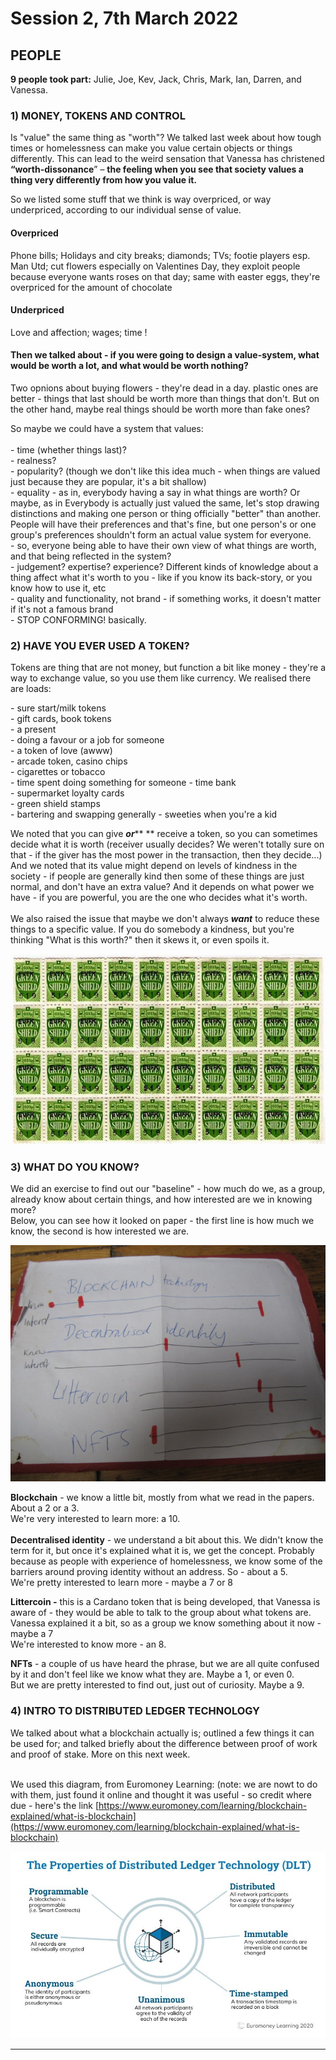# Session 2, 7th March 2022

## **PEOPLE**

**9 people took part:** Julie, Joe, Kev, Jack, Chris, Mark, Ian, Darren, and Vanessa.

### **1)** MONEY, TOKENS AND CONTROL

Is "value" the same thing as "worth"? We talked last week about how tough times or homelessness can make you value certain objects or things differently. This can lead to the weird sensation that Vanessa has christened **“worth-dissonance**” – **the feeling when you see that society values a thing very differently from how you value it.**&#x20;

So we listed some stuff that we think is way overpriced, or way underpriced, according to our individual sense of value.&#x20;

#### Overpriced

Phone bills; Holidays and city breaks; diamonds; TVs; footie players esp. Man Utd; cut flowers especially on Valentines Day, they exploit people because everyone wants roses on that day; same with easter eggs, they're overpriced for the amount of chocolate

#### Underpriced

Love and affection; wages; time !

#### Then we talked about - if you were going to design a value-system, what would be worth a lot, and what would be worth nothing?

Two opnions about buying flowers - they're dead in a day. plastic ones are better - things that last should be worth more than things that don't. But on the other hand, maybe real things should be worth more than fake ones?&#x20;

So maybe we could have a system that values:\
\
&#x20;\- time (whether things last)?\
&#x20;\- realness?\
&#x20;\- popularity? (though we don't like this idea much - when things are valued just because they are popular, it's a bit shallow)\
&#x20;\- equality - as in, everybody having a say in what things are worth? Or maybe, as in Everybody is actually just valued the same, let's stop drawing distinctions and making one person or thing officially "better" than another. People will have their preferences and that's fine, but one person's or one group's preferences shouldn't form an actual value system for everyone.\
&#x20;\- so, everyone being able to have their own view of what things are worth, and that being reflected in the system?\
&#x20;\- judgement? expertise? experience? Different kinds of knowledge about a thing affect what it's worth to you - like if you know its back-story, or you know how to use it, etc\
&#x20;\- quality and functionality, not brand - if something works, it doesn't matter if it's not a famous brand\
&#x20;\- STOP CONFORMING! basically.

### 2) HAVE YOU EVER USED A TOKEN?

Tokens are thing that are not money, but function a bit like money - they're a way to exchange value, so you use them like currency. We realised there are loads:

&#x20;\- sure start/milk tokens\
&#x20;\- gift cards, book tokens\
&#x20;\- a present\
&#x20;\- doing a favour or a job for someone\
&#x20;\- a token of love (awww)\
&#x20;\- arcade token, casino chips\
&#x20;\-  cigarettes or tobacco\
&#x20;\- time spent doing something for someone - time bank\
&#x20;\- supermarket loyalty cards\
&#x20;\- green shield stamps\
&#x20;\- bartering and swapping generally - sweeties when you're a kid

We noted that you can give _**or**_** ** receive a token, so you can sometimes decide what it is worth (receiver usually decides? We weren't totally sure on that - if the giver has the most power in the transaction, then they decide...) And we noted that its value might depend on levels of kindness in the society - if people are generally kind then some of these things are just normal, and don't have an extra value? And it depends on what power we have - if you are powerful, you are the one who decides what it's worth. \
\
We also raised the issue that maybe we don't always _**want**_ to reduce these things to a specific value. If you do somebody a kindness, but you're thinking "What is this worth?" then it skews it, or even spoils it.\
&#x20;

![Green Shield stamps - a token that some of us remember from childhood](../.gitbook/assets/greenshieldstamps.jpg)

### **3) WHAT DO YOU KNOW?**

We did an exercise to find out our "baseline" - how much do we, as a group, already know about certain things, and how interested are we in knowing more?\
Below, you can see how it looked on paper - the first line is how much we know, the second is how interested we are.

![](../.gitbook/assets/baseline.JPG)

**Blockchain** - we know a little bit, mostly from what we read in the papers. About a 2 or a 3.\
We're very interested to learn more: a 10.\
\
**Decentralised identity** - we understand a bit about this. We didn't know the term for it, but once it's explained what it is, we get the concept. Probably because as people with experience of homelessness, we know some of the barriers around proving identity without an address. So - about a 5.\
We're pretty interested to learn more - maybe a 7 or 8

**Littercoin -** this is a Cardano token that is being developed, that Vanessa is aware of - they would be able to talk to the group about what tokens are. Vanessa explained it a bit, so as a group we know something about it now - maybe a 7\
We're interested to know more - an 8.

**NFTs** - a couple of us have heard the phrase, but we are all quite confused by it and don't feel like we know what they are. Maybe a 1, or even 0.\
But we are pretty interested to find out, just out of curiosity. Maybe a 9.

### 4) INTRO TO DISTRIBUTED LEDGER TECHNOLOGY

We talked about what a blockchain actually is; outlined a few things it can be used for; and talked briefly about the difference between proof of work and proof of stake. More on this next week.

\
We used this diagram, from Euromoney Learning: (note: we are nowt to do with them, just found it online and thought it was useful - so credit where due - here's the link [https://www.euromoney.com/learning/blockchain-explained/what-is-blockchain](https://www.euromoney.com/learning/blockchain-explained/what-is-blockchain)

![](<../.gitbook/assets/DLT from Euromoney Learning 2020.JPG>)

****
